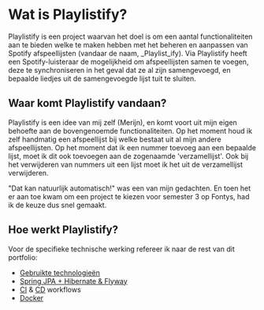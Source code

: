 # Wat is Playlistify?

Playlistify is een project waarvan het doel is om een aantal functionaliteiten aan te bieden welke te maken hebben met het beheren en aanpassen van Spotify afspeellijsten (vandaar de naam, _Playlist_ify). Via Playlistify heeft een Spotify-luisteraar de mogelijkheid om afspeellijsten samen te voegen, deze te synchroniseren in het geval dat ze al zijn samengevoegd, en bepaalde liedjes uit de samengevoegde lijst tuit te sluiten.

## Waar komt Playlistify vandaan?

Playlistify is een idee van mij zelf (Merijn), en komt voort uit mijn eigen behoefte aan de bovengenoemde functionaliteiten. Op het moment houd ik zelf handmatig een afspeellijst bij welke bestaat uit al mijn andere afspeellijsten. Op het moment dat ik een nummer toevoeg aan een bepaalde lijst, moet ik dit ook toevoegen aan de zogenaamde 'verzamellijst'. Ook bij het verwijderen van nummers uit een lijst moet ik het uit de verzamellijst verwijderen.&#x20;

"Dat kan natuurlijk automatisch!" was een van mijn gedachten. En toen het er aan toe kwam om een project te kiezen voor semester 3 op Fontys, had ik de keuze dus snel gemaakt.

## Hoe werkt Playlistify?

Voor de specifieke technische werking refereer ik naar de rest van dit portfolio:

* [Gebruikte technologieën](gebruikte-technologieen.md)
* [Spring JPA + Hibernate & Flyway](spring-jpa-+-hibernate-and-flyway.md)
* [CI](ci-workflow.md) & [CD](cd-workflow.md) workflows
* [Docker](docker.md)
